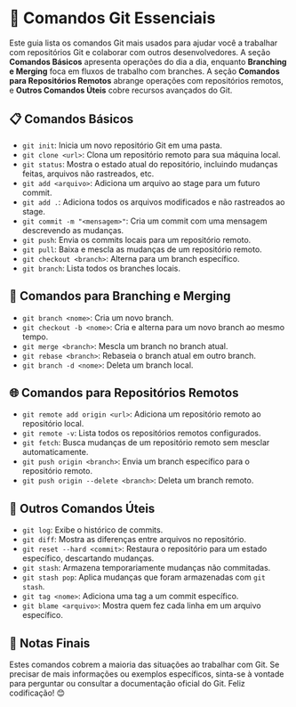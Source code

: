 # 🚀 Comandos Git Essenciais

Este guia lista os comandos Git mais usados para ajudar você a trabalhar com repositórios Git e colaborar com outros desenvolvedores. A seção **Comandos Básicos** apresenta operações do dia a dia, enquanto **Branching e Merging** foca em fluxos de trabalho com branches. A seção **Comandos para Repositórios Remotos** abrange operações com repositórios remotos, e **Outros Comandos Úteis** cobre recursos avançados do Git.

## 📋 Comandos Básicos

- `git init`: Inicia um novo repositório Git em uma pasta.
- `git clone <url>`: Clona um repositório remoto para sua máquina local.
- `git status`: Mostra o estado atual do repositório, incluindo mudanças feitas, arquivos não rastreados, etc.
- `git add <arquivo>`: Adiciona um arquivo ao stage para um futuro commit.
- `git add .`: Adiciona todos os arquivos modificados e não rastreados ao stage.
- `git commit -m "<mensagem>"`: Cria um commit com uma mensagem descrevendo as mudanças.
- `git push`: Envia os commits locais para um repositório remoto.
- `git pull`: Baixa e mescla as mudanças de um repositório remoto.
- `git checkout <branch>`: Alterna para um branch específico.
- `git branch`: Lista todos os branches locais.

## 🌳 Comandos para Branching e Merging

- `git branch <nome>`: Cria um novo branch.
- `git checkout -b <nome>`: Cria e alterna para um novo branch ao mesmo tempo.
- `git merge <branch>`: Mescla um branch no branch atual.
- `git rebase <branch>`: Rebaseia o branch atual em outro branch.
- `git branch -d <nome>`: Deleta um branch local.

## 🌐 Comandos para Repositórios Remotos

- `git remote add origin <url>`: Adiciona um repositório remoto ao repositório local.
- `git remote -v`: Lista todos os repositórios remotos configurados.
- `git fetch`: Busca mudanças de um repositório remoto sem mesclar automaticamente.
- `git push origin <branch>`: Envia um branch específico para o repositório remoto.
- `git push origin --delete <branch>`: Deleta um branch remoto.

## 🔧 Outros Comandos Úteis

- `git log`: Exibe o histórico de commits.
- `git diff`: Mostra as diferenças entre arquivos no repositório.
- `git reset --hard <commit>`: Restaura o repositório para um estado específico, descartando mudanças.
- `git stash`: Armazena temporariamente mudanças não commitadas.
- `git stash pop`: Aplica mudanças que foram armazenadas com `git stash`.
- `git tag <nome>`: Adiciona uma tag a um commit específico.
- `git blame <arquivo>`: Mostra quem fez cada linha em um arquivo específico.

## 📝 Notas Finais

Estes comandos cobrem a maioria das situações ao trabalhar com Git. Se precisar de mais informações ou exemplos específicos, sinta-se à vontade para perguntar ou consultar a documentação oficial do Git. Feliz codificação! 😊

